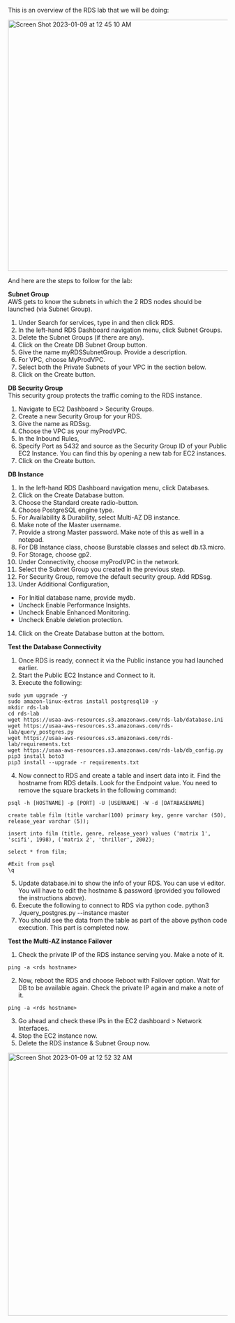 
This is an overview of the RDS lab that we will be doing:

<img width="576" alt="Screen Shot 2023-01-09 at 12 45 10 AM" src="https://user-images.githubusercontent.com/25653204/211247227-7a4b1d47-8506-4343-be4e-6e07fae88153.png">

And here are the steps to follow for the lab:

**Subnet Group**
<br/>
AWS gets to know the subnets in which the 2 RDS nodes should be launched (via Subnet Group). 
1. Under Search for services, type in and then click RDS.
1. In the left-hand RDS Dashboard navigation menu, click Subnet Groups.
1. Delete the Subnet Groups (if there are any). 
1. Click on the Create DB Subnet Group button. 
1. Give the name myRDSSubnetGroup. Provide a description.
1. For VPC, choose MyProdVPC.
1. Select both the Private Subnets of your VPC in the section below. 
1. Click on the Create button. 

**DB Security Group**
<br/>
This security group protects the traffic coming to the RDS instance.
1. Navigate to EC2 Dashboard > Security Groups. 
1. Create a new Security Group for your RDS.
1. Give the name as RDSsg.
1. Choose the VPC as your myProdVPC. 
1. In the Inbound Rules, 
1. Specify Port as 5432 and source as the Security Group ID of your Public EC2 Instance. You can find this by opening a new tab for EC2 instances.
1. Click on the Create button. 

**DB Instance**
1. In the left-hand RDS Dashboard navigation menu, click Databases.
1. Click on the Create Database button. 
1. Choose the Standard create radio-button.
1. Choose PostgreSQL engine type.
1. For Availability & Durability, select Multi-AZ DB instance.
1. Make note of the Master username. 
1. Provide a strong Master password. Make note of this as well in a notepad. 
1. For DB Instance class, choose Burstable classes and select db.t3.micro. 
1. For Storage, choose gp2. 
1. Under Connectivity, choose myProdVPC in the network. 
1. Select the Subnet Group you created in the previous step. 
1. For Security Group, remove the default security group. Add RDSsg.
1. Under Additional Configuration, 
* For Initial database name, provide mydb.
* Uncheck Enable Performance Insights. 
* Uncheck Enable Enhanced Monitoring. 
* Uncheck Enable deletion protection. 
14. Click on the Create Database button at the bottom. 


**Test the Database Connectivity**
1. Once RDS is ready, connect it via the Public instance you had launched earlier.
1. Start the Public EC2 Instance and Connect to it. 
1. Execute the following:

```console
sudo yum upgrade -y
sudo amazon-linux-extras install postgresql10 -y
mkdir rds-lab
cd rds-lab
wget https://usaa-aws-resources.s3.amazonaws.com/rds-lab/database.ini
wget https://usaa-aws-resources.s3.amazonaws.com/rds-lab/query_postgres.py
wget https://usaa-aws-resources.s3.amazonaws.com/rds-lab/requirements.txt 
wget https://usaa-aws-resources.s3.amazonaws.com/rds-lab/db_config.py 
pip3 install boto3 
pip3 install --upgrade -r requirements.txt
```

4. Now connect to RDS and create a table and insert data into it. Find the hostname from RDS details. Look for the Endpoint value.  You need to remove the square brackets in the following command:

```console
psql -h [HOSTNAME] -p [PORT] -U [USERNAME] -W -d [DATABASENAME]

create table film (title varchar(100) primary key, genre varchar (50), release_year varchar (5));

insert into film (title, genre, release_year) values ('matrix 1', 'scifi', 1998), ('matrix 2', 'thriller', 2002);

select * from film;

#Exit from psql 
\q
```

5. Update database.ini to show the info of your RDS. You can use vi editor. You will have to edit the hostname & password (provided you followed the instructions above). 
6. Execute the following to connect to RDS via python code. 
python3 ./query_postgres.py --instance master 
7. You should see the data from the table as part of the above python code execution. This part is completed now. 

**Test the Multi-AZ instance Failover**

1. Check the private IP of the RDS instance serving you. Make a note of it. 
```console
ping -a <rds hostname>
```
2. Now, reboot the RDS and choose Reboot with Failover option. Wait for DB to be available again. Check the private IP again and make a note of it. 
```console
ping -a <rds hostname>
```
3. Go ahead and check these IPs in the EC2 dashboard > Network Interfaces. 
4. Stop the EC2 instance now. 
5. Delete the RDS instance & Subnet Group now. 



<img width="603" alt="Screen Shot 2023-01-09 at 12 52 32 AM" src="https://user-images.githubusercontent.com/25653204/211247851-41e773df-88e3-49da-abed-e939ad12a32c.png">


